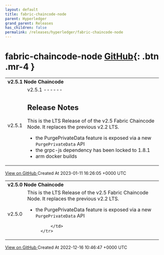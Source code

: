 ```yaml
---
layout: default
title: fabric-chaincode-node
parent: Hyperledger
grand_parent: Releases
has_children: false
permalink: /releases/hyperledger/fabric-chaincode-node
---
```


# fabric-chaincode-node <span class="fs-3 right-align">[GitHub](https://github.com/hyperledger/fabric-chaincode-node){: .btn .mr-4 }</span>


<div>
    <table>
        <tr>
            <td colspan="2">
                <b>
                    v2.5.1 Node Chaincode
                </b>
            </td>
        </tr>
        <tr>
            <td>
                <span class="chip">
                    v2.5.1
                </span>
            </td>
            <td>
                v2.5.1
------

Release Notes
-------------
This is the LTS Release of of the v2.5 Fabric Chaincode Node. It replaces the previous v2.2 LTS.

- the PurgePrivateData feature is exposed via a new `PurgePrivateData` API 
- the grpc-js dependency has been locked to 1.8.1
- arm docker builds
            </td>
        </tr>
    </table>
    <a href="https://github.com/hyperledger/fabric-chaincode-node/releases/tag/v2.5.1" class=".btn">
        View on GitHub
    </a>
    <span class="right-align">
        Created At 2023-01-11 16:26:05 +0000 UTC
    </span>
</div>

<div>
    <table>
        <tr>
            <td colspan="2">
                <b>
                    v2.5.0 Node Chaincode
                </b>
            </td>
        </tr>
        <tr>
            <td>
                <span class="chip">
                    v2.5.0
                </span>
            </td>
            <td>
                This is the LTS Release of the v2.5 Fabric Chaincode Node. It replaces the previous v2.2 LTS.

- the PurgePrivateData feature is exposed via a new `PurgePrivateData` API 

            </td>
        </tr>
    </table>
    <a href="https://github.com/hyperledger/fabric-chaincode-node/releases/tag/v2.5.0" class=".btn">
        View on GitHub
    </a>
    <span class="right-align">
        Created At 2022-12-16 10:46:47 +0000 UTC
    </span>
</div>

